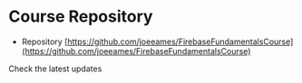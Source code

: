 # Course Repository

- Repository [https://github.com/joeeames/FirebaseFundamentalsCourse](https://github.com/joeeames/FirebaseFundamentalsCourse)

Check the latest updates